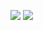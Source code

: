 <img allign="left" src="https://github-readme-stats.vercel.app/api/top-langs/?username=wwicked&layout=compact"/> <img allign="right" src="https://github-readme-stats.vercel.app/api?username=Wwicked&count_private=true&show_icons=true&text_color=718096&bg_color=ffffff"/>
